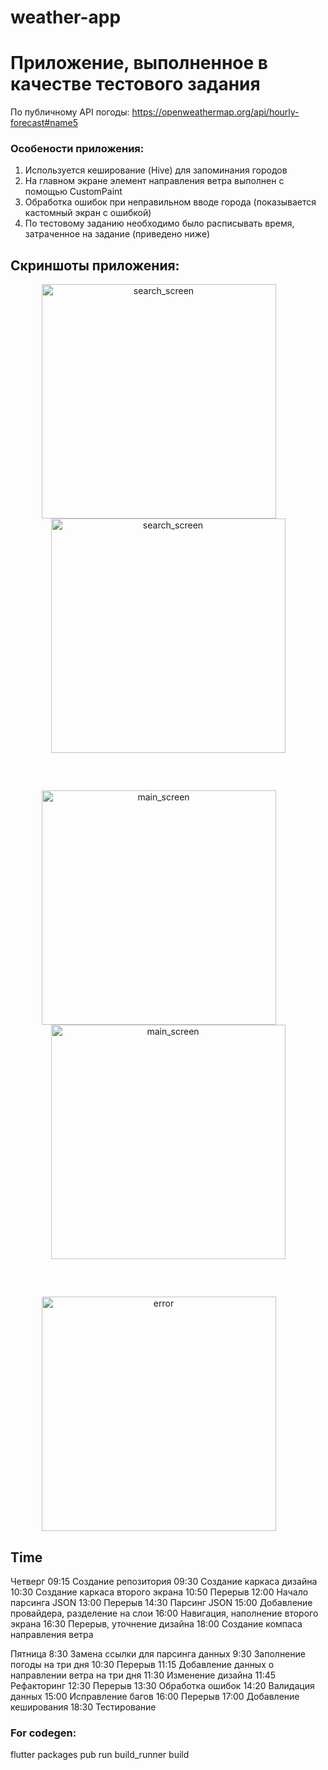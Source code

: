 # weather-app

# Приложение, выполненное в качестве тестового задания
По публичному API погоды: https://openweathermap.org/api/hourly-forecast#name5  

### Особености приложения:
1. Используется кеширование (Hive) для запоминания городов
2. На главном экране элемент направления ветра выполнен с помощью CustomPaint
3. Обработка ошибок при неправильном вводе города (показывается кастомный экран с ошибкой)
4. По тестовому заданию необходимо было расписывать время, затраченное на задание (приведено ниже)


## Скриншоты приложения:
<div class="row" align="center">
  <img src="./docs/assets/search_screen.png" width="375" alt="search_screen" style="margin-right: 30px;" />
  <img src="./docs/assets/hive_screen.png" width="375" alt="search_screen" style="margin-bottom: 60px;/">
</div>

<div class="row" align="center">
  <img src="./docs/assets/main_screen.png" width="375" alt="main_screen" style="margin-right: 30px;" />
  <img src="./docs/assets/main_screen2.png" width="375" alt="main_screen" style="margin-bottom: 60px;"/>
</div>

<div class="row" align="center">
  <img src="./docs/assets/error_screen.png" width="375" alt="error" style="margin-right: 30px;" />
</div>


## Time
Четверг
09:15 Создание репозитория
09:30 Создание каркаса дизайна
10:30 Создание каркаса второго экрана
10:50 Перерыв
12:00 Начало парсинга JSON
13:00 Перерыв
14:30 Парсинг JSON
15:00 Добавление провайдера, разделение на слои
16:00 Навигация, наполнение второго экрана
16:30 Перерыв, уточнение дизайна 
18:00 Создание компаса направления ветра

Пятница
8:30 Замена ссылки для парсинга данных
9:30 Заполнение погоды на три дня
10:30 Перерыв
11:15 Добавление данных о направлении ветра на три дня
11:30 Изменение дизайна
11:45 Рефакторинг
12:30 Перерыв
13:30 Обработка ошибок
14:20 Валидация данных
15:00 Исправление багов
16:00 Перерыв
17:00 Добавление кеширования
18:30 Тестирование

### For codegen:
flutter packages pub run build_runner build